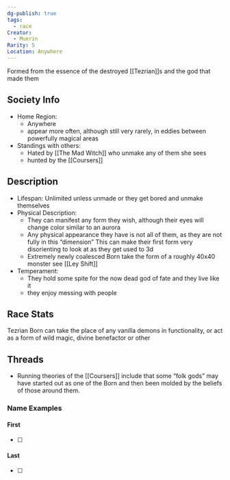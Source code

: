```yaml
---
dg-publish: true
tags:
  - race
Creator:
  - Muerin
Rarity: 5
Location: Anywhere
---
```

Formed from the essence of the destroyed [[Tezrian]]s and the god that made them
## Society Info
- Home Region:
	- Anywhere 
	- appear more often, although still very rarely, in eddies between powerfully magical areas
- Standings with others:
	- Hated by [[The Mad Witch]] who unmake any of them she sees
	- hunted by the [[Coursers]]
## Description
- Lifespan: Unlimited unless unmade or they get bored and unmake themselves
- Physical Description:
	- They can manifest any form they wish, although their eyes will change color similar to an aurora
	- Any physical appearance they have is not all of them, as they are not fully in this “dimension” This can make their first form very disorienting to look at as they get used to 3d
	- Extremely newly coalesced Born take the form of a roughly 40x40 monster see [[Ley Shift]] 
- Temperament:
	- They hold some spite for the now dead god of fate and they live like it
	- they enjoy messing with people
## Race Stats
Tezrian Born can take the place of any vanilla demons in functionality, or act as a form of wild magic, divine benefactor or other
## Threads
- Running theories of the [[Coursers]] include that some “folk gods” may have started out as one of the Born and then been molded by the beliefs of those around them.
### Name Examples
#### First
- [ ] 
#### Last
- [ ] 